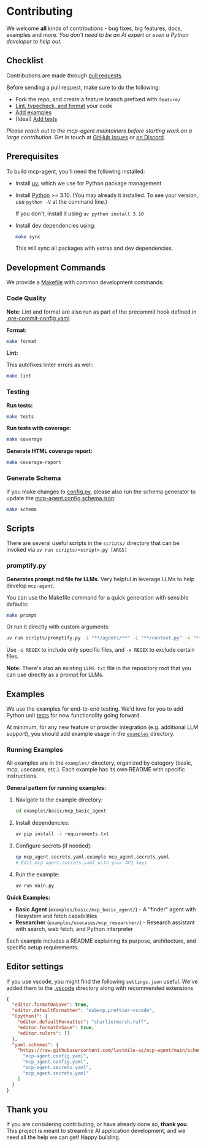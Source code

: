 # Contributing

We welcome **all** kinds of contributions - bug fixes, big features, docs, examples and more. _You don't need to be an AI expert
or even a Python developer to help out._

## Checklist

Contributions are made through
[pull requests](https://help.github.com/articles/using-pull-requests/).

Before sending a pull request, make sure to do the following:

- Fork the repo, and create a feature branch prefixed with `feature/`
- [Lint, typecheck, and format](#code-quality) your code
- [Add examples](#examples)
- (Ideal) [Add tests](#testing)

_Please reach out to the mcp-agent maintainers before starting work on a large
contribution._ Get in touch at
[GitHub issues](https://github.com/lastmile-ai/mcp-agent/issues)
or [on Discord](https://lmai.link/discord/mcp-agent).

## Prerequisites

To build mcp-agent, you'll need the following installed:

- Install [uv](https://docs.astral.sh/uv/), which we use for Python package management
- Install [Python](https://www.python.org/) >= 3.10. (You may already it installed. To see your version, use `python -V` at the command line.)

  If you don't, install it using `uv python install 3.10`

- Install dev dependencies using:
  ```bash
  make sync
  ```
  This will sync all packages with extras and dev dependencies.

## Development Commands

We provide a [Makefile](./Makefile) with common development commands:

### Code Quality

**Note**: Lint and format are also run as part of the precommit hook defined in [.pre-commit-config.yaml](./.pre-commit-config.yaml).

**Format:**

```bash
make format
```

**Lint:**

This autofixes linter errors as well:

```bash
make lint
```

### Testing

**Run tests:**

```bash
make tests
```

**Run tests with coverage:**

```bash
make coverage
```

**Generate HTML coverage report:**

```bash
make coverage-report
```

### Generate Schema

If you make changes to [config.py](./src/mcp_agent/config.py), please also run the schema generator to update the [mcp-agent.config.schema.json](./schema/mcp-agent.config.schema.json):

```bash
make schema
```

## Scripts

There are several useful scripts in the `scripts/` directory that can be invoked via `uv run scripts/<script>.py [ARGS]`

### promptify.py

**Generates prompt.md file for LLMs**. Very helpful in leverage LLMs to help develop `mcp-agent`.

You can use the Makefile command for a quick generation with sensible defaults:

```bash
make prompt
```

Or run it directly with custom arguments:

```bash
uv run scripts/promptify.py -i "**/agents/**" -i "**/context.py" -x "**/app.py"
```

Use `-i REGEX` to include only specific files, and `-x REGEX` to exclude certain files.

**Note:** There's also an existing `LLMS.txt` file in the repository root that you can use directly as a prompt for LLMs.

## Examples

We use the examples for end-to-end testing. We'd love for you to add Python unit [tests](./tests) for new functionality going forward.

At minimum, for any new feature or provider integration (e.g. additional LLM support), you should add example usage in the [`examples`](./examples/) directory.

### Running Examples

All examples are in the `examples/` directory, organized by category (basic, mcp, usecases, etc.). Each example has its own README with specific instructions.

**General pattern for running examples:**

1. Navigate to the example directory:

   ```bash
   cd examples/basic/mcp_basic_agent
   ```

2. Install dependencies:

   ```bash
   uv pip install -r requirements.txt
   ```

3. Configure secrets (if needed):

   ```bash
   cp mcp_agent.secrets.yaml.example mcp_agent.secrets.yaml
   # Edit mcp_agent.secrets.yaml with your API keys
   ```

4. Run the example:
   ```bash
   uv run main.py
   ```

**Quick Examples:**

- **Basic Agent** (`examples/basic/mcp_basic_agent/`) - A "finder" agent with filesystem and fetch capabilities
- **Researcher** (`examples/usecases/mcp_researcher/`) - Research assistant with search, web fetch, and Python interpreter

Each example includes a README explaining its purpose, architecture, and specific setup requirements.

## Editor settings

If you use vscode, you might find the following `settings.json` useful. We've added them to the [.vscode](./.vscode) directory along with recommended extensions

```json
{
  "editor.formatOnSave": true,
  "editor.defaultFormatter": "esbenp.prettier-vscode",
  "[python]": {
    "editor.defaultFormatter": "charliermarsh.ruff",
    "editor.formatOnSave": true,
    "editor.rulers": []
  },
  "yaml.schemas": {
    "https://raw.githubusercontent.com/lastmile-ai/mcp-agent/main/schema/mcp-agent.config.schema.json": [
      "mcp-agent.config.yaml",
      "mcp_agent.config.yaml",
      "mcp-agent.secrets.yaml",
      "mcp_agent.secrets.yaml"
    ]
  }
}
```

## Thank you

If you are considering contributing, or have already done so, **thank you**. This project is meant to streamline AI application development, and we need all the help we can get! Happy building.
